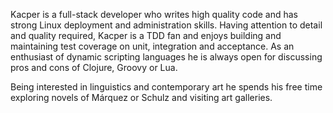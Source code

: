 Kacper is a full-stack developer who writes high quality code and has strong Linux deployment and administration skills. Having attention to detail and quality required, Kacper is a TDD fan and enjoys building and maintaining test coverage on unit, integration and acceptance. As an enthusiast of dynamic scripting languages he is always open for discussing pros and cons of Clojure, Groovy or Lua.

Being interested in linguistics and contemporary art he spends his free time exploring novels of Márquez or Schulz and visiting art galleries.
